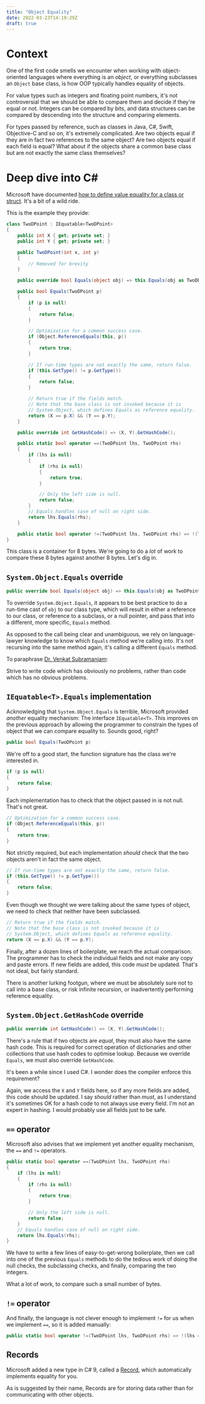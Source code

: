 ```yaml
---
title: "Object Equality"
date: 2022-03-23T14:19:29Z
draft: true
---
```


# Context

One of the first code smells we encounter when working with object-oriented languages where everything is an *object*, or everything subclasses an `Object` base class, is how OOP typically handles equality of objects.

For value types such as integers and floating point numbers, it's not controversial that we should be able to compare them and decide if they're equal or not. Integers can be compared by bits, and data structures can be compared by descending into the structure and comparing elements.

For types passed by reference, such as classes in Java, C#, Swift, Objective-C and so on, it's extremely complicated. Are two objects equal if they are in fact two references to the same object? Are two objects equal if each field is equal? What about if the objects share a common base class but are not exactly the same class themselves?

# Deep dive into C#

Microsoft have documented [how to define value equality for a class or struct](https://docs.microsoft.com/en-us/dotnet/csharp/programming-guide/statements-expressions-operators/how-to-define-value-equality-for-a-type). It's a bit of a wild ride.

This is the example they provide:

```csharp
class TwoDPoint : IEquatable<TwoDPoint>
{
    public int X { get; private set; }
    public int Y { get; private set; }

    public TwoDPoint(int x, int y)
    {
        // Removed for brevity
    }

    public override bool Equals(object obj) => this.Equals(obj as TwoDPoint);

    public bool Equals(TwoDPoint p)
    {
        if (p is null)
        {
            return false;
        }

        // Optimization for a common success case.
        if (Object.ReferenceEquals(this, p))
        {
            return true;
        }

        // If run-time types are not exactly the same, return false.
        if (this.GetType() != p.GetType())
        {
            return false;
        }

        // Return true if the fields match.
        // Note that the base class is not invoked because it is
        // System.Object, which defines Equals as reference equality.
        return (X == p.X) && (Y == p.Y);
    }

    public override int GetHashCode() => (X, Y).GetHashCode();

    public static bool operator ==(TwoDPoint lhs, TwoDPoint rhs)
    {
        if (lhs is null)
        {
            if (rhs is null)
            {
                return true;
            }

            // Only the left side is null.
            return false;
        }
        // Equals handles case of null on right side.
        return lhs.Equals(rhs);
    }

    public static bool operator !=(TwoDPoint lhs, TwoDPoint rhs) => !(lhs == rhs);
}
```

This class is a container for 8 bytes. We're going to do a *lot* of work to compare these 8 bytes against another 8 bytes. Let's dig in.

## `System.Object.Equals` override

```csharp
public override bool Equals(object obj) => this.Equals(obj as TwoDPoint);
```

To override `System.Object.Equals`, it appears to be best practice to do a run-time cast of `obj` to our class type, which will result in either a reference to our class, or reference to a subclass, or a null pointer, and pass that into a different, more specific, `Equals` method.

As opposed to the call being clear and unambiguous, we rely on language-lawyer knowledge to know which `Equals` method we're calling into. It's not recursing into the same method again, it's calling a different `Equals` method.

To paraphrase [Dr. Venkat Subramaniam](https://twitter.com/venkat_s):

Strive to write code which has obviously no problems, rather than code which has no obvious problems.

## `IEquatable<T>.Equals` implementation

Acknowledging that `System.Object.Equals` is terrible, Microsoft provided *another* equality mechanism: The interface `IEquatable<T>`. This improves on the previous approach by allowing the programmer to constrain the types of object that we can compare equality to. Sounds good, right?

```csharp
public bool Equals(TwoDPoint p)
```

We're off to a good start, the function signature has the class we're interested in.

```csharp
if (p is null)
{
    return false;
}
```

Each implementation has to check that the object passed in is not null. That's not great.

```csharp
// Optimization for a common success case.
if (Object.ReferenceEquals(this, p))
{
    return true;
}
```

Not strictly required, but each implementation *should* check that the two objects aren't in fact the same object.

```csharp
// If run-time types are not exactly the same, return false.
if (this.GetType() != p.GetType())
{
    return false;
}
```

Even though we thought we were talking about the same types of object, we need to check that neither have been subclassed.

```csharp
// Return true if the fields match.
// Note that the base class is not invoked because it is
// System.Object, which defines Equals as reference equality.
return (X == p.X) && (Y == p.Y);
```

Finally, after a dozen lines of boilerplate, we reach the actual comparison. The programmer has to check the individual fields and not make any copy and paste errors. If new fields are added, this code *must* be updated. That's not ideal, but fairly standard.

There is another lurking footgun, where we must be absolutely sure not to call into a base class, or risk infinite recursion, or inadvertently performing reference equality.

## `System.Object.GetHashCode` override

```csharp
public override int GetHashCode() => (X, Y).GetHashCode();
```

There's a rule that if two objects are *equal*, they must also have the same hash code. This is required for correct operation of dictionaries and other collections that use hash codes to optimise lookup. Because we override `Equals`, we must also override `GetHashCode`.

It's been a while since I used C#. I wonder does the compiler enforce this requirement?

Again, we access the `X` and `Y` fields here, so if any more fields are added, this code should be updated. I say *should* rather than *must*, as I understand it's sometimes OK for a hash code to not always use every field. I'm not an expert in hashing. I would probably use all fields just to be safe.

## `==` operator

Microsoft also advises that we implement yet another equality mechanism, the `==` and `!=` operators.

```csharp
public static bool operator ==(TwoDPoint lhs, TwoDPoint rhs)
{
    if (lhs is null)
    {
        if (rhs is null)
        {
            return true;
        }

        // Only the left side is null.
        return false;
    }
    // Equals handles case of null on right side.
    return lhs.Equals(rhs);
}
```

We have to write a few lines of easy-to-get-wrong boilerplate, then we call into one of the previous `Equals` methods to do the tedious work of doing the null checks, the subclassing checks, and finally, comparing the two integers.

What a lot of work, to compare such a small number of bytes.

## `!=` operator

And finally, the language is not clever enough to implement `!=` for us when we implement `==`, so it is added manually:

```csharp
public static bool operator !=(TwoDPoint lhs, TwoDPoint rhs) => !(lhs == rhs);
```

## Records

Microsoft added a new type in C# 9, called a [Record](https://docs.microsoft.com/en-us/dotnet/csharp/language-reference/builtin-types/record), which automatically implements equality for you.

As is suggested by their name, Records are for storing data rather than for communicating with other objects.

